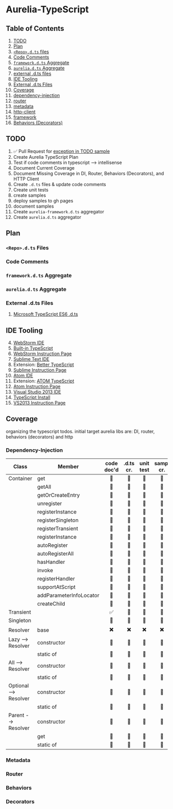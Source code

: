 # Aurelia-TypeScript

## Table of Contents

1. [TODO](https://github.com/cmichaelgraham/aurelia-typescript/blob/master/Aurelia-TypeScript.md#todo)
3. [Plan]()
  1. [`<Repo>.d.ts` files](https://github.com/cmichaelgraham/aurelia-typescript/blob/master/Aurelia-TypeScript.md#repodts-files)
  2. [Code Comments](https://github.com/cmichaelgraham/aurelia-typescript/blob/master/Aurelia-TypeScript.md#code-comments)
  3. [`framework.d.ts` Aggregate](https://github.com/cmichaelgraham/aurelia-typescript/blob/master/Aurelia-TypeScript.md#frameworkdts-aggregate)
  3. [`aurelia.d.ts` Aggregate](https://github.com/cmichaelgraham/aurelia-typescript/blob/master/Aurelia-TypeScript.md#aureliadts-aggregate)
  5. [external .d.ts files](https://github.com/cmichaelgraham/aurelia-typescript/blob/master/Aurelia-TypeScript.md#external-dts-files)
2. [IDE Tooling](https://github.com/cmichaelgraham/aurelia-typescript/blob/master/Aurelia-TypeScript.md#ide-tooling)
2. [External .d.ts Files](https://github.com/cmichaelgraham/aurelia-typescript/blob/master/Aurelia-TypeScript.md#external-dts-files)
2. [Coverage](https://github.com/cmichaelgraham/aurelia-typescript/blob/master/Aurelia-TypeScript.md#coverage)
  1. [dependency-injection](https://github.com/cmichaelgraham/aurelia-typescript/blob/master/Aurelia-TypeScript.md#dependency-injection)
  2. [router](https://github.com/cmichaelgraham/aurelia-typescript/blob/master/Aurelia-TypeScript.md#router)
  5. [metadata](https://github.com/cmichaelgraham/aurelia-typescript/blob/master/Aurelia-TypeScript.md#Metadata)
  4. [http-client]()
  6. [framework]()
  3. [Behaviors (Decorators)]()

## TODO

1. :white_check_mark: Pull Request for [exception in TODO sample](https://github.com/aurelia/templating/issues/34)
1. Create Aurelia TypeScript Plan
2. Test if code comments in typescript --> intellisense
2. Document Current Coverage
3. Document Missing Coverage in DI, Router, Behaviors (Decorators), and HTTP Client
4. Create `.d.ts` files & update code comments
5. Create unit tests
6. create samples
7. deploy samples to gh pages
8. document samples
5. Create `aurelia-framework.d.ts` aggregator
6. Create `aurelia.d.ts` aggregator

## Plan

### `<Repo>.d.ts` Files

### Code Comments

### `framework.d.ts` Aggregate

### `aurelia.d.ts` Aggregate

### External .d.ts Files

1. [Microsoft TypeScript ES6 .d.ts](https://github.com/Microsoft/TypeScript/blob/master/bin/lib.es6.d.ts)

## IDE Tooling

4. [WebStorm IDE](https://www.jetbrains.com/webstorm/)
  4. [Built-in TypeScript](https://www.jetbrains.com/webstorm/features/#modern_languages)
  5. [WebStorm Instruction Page](https://github.com/cmichaelgraham/aurelia-typescript/blob/master/Aurelia-TypeScript-IDE-WebStorm.md)
1. [Sublime Text IDE](http://www.sublimetext.com/)
  2. Extension: [Better TypeScript](https://github.com/lavrton/sublime-better-typescript)
  3. [Sublime Instruction Page](https://github.com/cmichaelgraham/aurelia-typescript/blob/master/Aurelia-TypeScript-IDE-Sublime.md)
2. [Atom IDE](https://atom.io/)
  3. Extension: [ATOM TypeScript](https://atom.io/packages/atom-typescript)
  4. [Atom Instruction Page](https://github.com/cmichaelgraham/aurelia-typescript/blob/master/Aurelia-TypeScript-IDE-Atom.md)
3. [Visual Studio 2013 IDE](https://www.visualstudio.com/products/visual-studio-community-vs) 
  4. [TypeScript Install](http://www.typescriptlang.org/#Download)
  5. [VS2013 Instruction Page](https://github.com/cmichaelgraham/aurelia-typescript/blob/master/Aurelia-TypeScript-IDE-VS2013.md)

## Coverage

organizing the typescript todos.  initial target aurelia libs are: DI, router, behaviors (decorators) and http 

### Dependency-Injection

| Class | Member | code doc'd | .d.ts cr. | unit test | samp. cr. | samp. depl. | samp. doc'd |
| --- | --- | :---: | :---: | :---: | :---: | :---: |  :---: |
| Container | get | :memo: | :memo: | :memo: | :memo: | :memo: | :memo: |
|  | getAll | :memo: | :memo: | :memo: | :memo: | :memo: | :memo: |
|  | getOrCreateEntry | :memo: | :memo: | :memo: | :memo: | :memo: | :memo: |
|  | unregister | :memo: | :memo: | :memo: | :memo: | :memo: | :memo: |
|  | registerInstance | :memo: | :memo: | :memo: | :memo: | :memo: | :memo: |
|  | registerSingleton | :memo: | :memo: | :memo: | :memo: | :memo: | :memo: |
|  | registerTransient | :memo: | :memo: | :memo: | :memo: | :memo: | :memo: |
|  | registerInstance | :memo: | :memo: | :memo: | :memo: | :memo: | :memo: |
|  | autoRegister | :memo: | :memo: | :memo: | :memo: | :memo: | :memo: |
|  | autoRegisterAll | :memo: | :memo: | :memo: | :memo: | :memo: | :memo: |
|  | hasHandler | :memo: | :memo: | :memo: | :memo: | :memo: | :memo: |
|  | invoke | :memo: | :memo: | :memo: | :memo: | :memo: | :memo: |
|  | registerHandler | :memo: | :memo: | :memo: | :memo: | :memo: | :memo: |
|  | supportAtScript | :memo: | :memo: | :memo: | :memo: | :memo: | :memo: |
|  | addParameterInfoLocator | :memo: | :memo: | :memo: | :memo: | :memo: | :memo: |
|  | createChild | :memo: | :memo: | :memo: | :memo: | :memo: | :memo: |
| Transient |  | :white_check_mark: | :memo: | :memo: | :memo: | :memo: | :memo: |
| Singleton |  | :memo: | :memo: | :memo: | :memo: | :memo: | :memo: |
| Resolver | base | :heavy_multiplication_x: | :heavy_multiplication_x: | :heavy_multiplication_x: | :heavy_multiplication_x: | :heavy_multiplication_x: |  :heavy_multiplication_x: |
| Lazy --> Resolver | constructor | :memo: | :memo: | :memo: | :memo: | :memo: | :memo: |
|  | static of | :memo: | :memo: | :memo: | :memo: | :memo: | :memo: |
| All --> Resolver | constructor | :memo: | :memo: | :memo: | :memo: | :memo: | :memo: |
|  | static of | :memo: | :memo: | :memo: | :memo: | :memo: | :memo: |
| Optional --> Resolver | constructor | :memo: | :memo: | :memo: | :memo: | :memo: | :memo: |
|  | static of | :memo: | :memo: | :memo: | :memo: | :memo: | :memo: |
| Parent --> Resolver | constructor | :memo: | :memo: | :memo: | :memo: | :memo: | :memo: |
|  | get | :memo: | :memo: | :memo: | :memo: | :memo: | :memo: |
|  | static of | :memo: | :memo: | :memo: | :memo: | :memo: | :memo: |

### Metadata

### Router

### Behaviors

### Decorators

